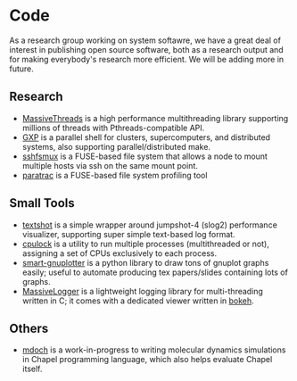 # Code

As a research group working on system softawre, we have a great deal of
interest in publishing open source software, both as a research output and for
making everybody's research more efficient. We will be adding more in future.

## Research

  * [MassiveThreads](https://github.com/massivethreads/massivethreads) is a high performance multithreading library supporting millions of threads with Pthreads-compatible API. 
  * [GXP](https://github.com/qnu/gxp/) is a parallel shell for clusters, supercomputers, and distributed systems, also supporting parallel/distributed make. 
  * [sshfsmux](https://github.com/qnu/sshfsmux/) is a FUSE-based file system that allows a node to mount multiple hosts via ssh on the same mount point. 
  * [paratrac](https://github.com/qnu/paratrac/) is a FUSE-based file system profiling tool 

## Small Tools

  * [textshot](https://github.com/taura/textshot) is a simple wrapper around jumpshot-4 (slog2) performance visualizer, supporting super simple text-based log format. 
  * [cpulock](https://github.com/taura/cpulock) is a utility to run multiple processes (multithreaded or not), assigning a set of CPUs exclusively to each process. 
  * [smart-gnuplotter](https://github.com/taura/smart_gnuplotter) is a python library to draw tons of gnuplot graphs easily; useful to automate producing tex papers/slides containing lots of graphs. 
  * [MassiveLogger](https://github.com/massivethreads/massivelogger) is a lightweight logging library for multi-threading written in C; it comes with a dedicated viewer written in [bokeh](https://docs.bokeh.org/en/latest/index.html). 

## Others

  * [mdoch](https://github.com/qnu/mdoch/) is a work-in-progress to writing molecular dynamics simulations in Chapel programming language, which also helps evaluate Chapel itself. 
